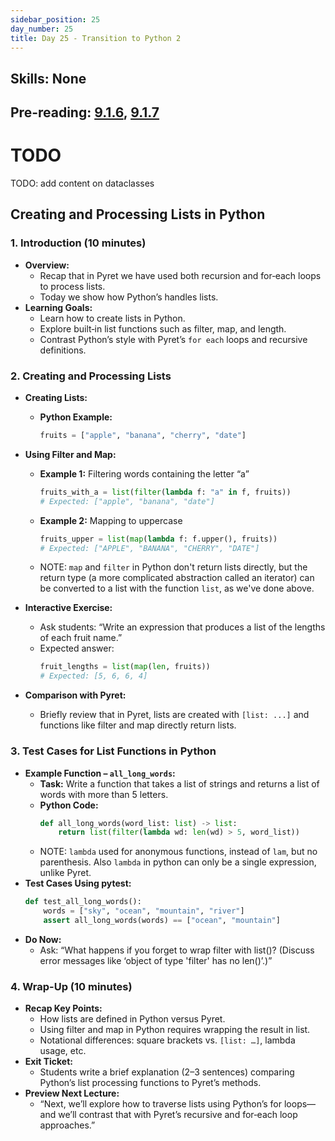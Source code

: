 ```yaml
---
sidebar_position: 25
day_number: 25
title: Day 25 - Transition to Python 2
---
```


## Skills: None

## Pre-reading: [9.1.6](https://dcic-world.org/2024-09-03/intro-python.html#(part._python-create-process-lists)), [9.1.7](https://dcic-world.org/2024-09-03/intro-python.html#(part._python-data-with-components))

# TODO

TODO: add content on dataclasses

## Creating and Processing Lists in Python

### 1. Introduction (10 minutes)
- **Overview:**
  - Recap that in Pyret we have used both recursion and for‑each loops to process lists.
  - Today we show how Python’s handles lists.
- **Learning Goals:**
  - Learn how to create lists in Python.
  - Explore built‑in list functions such as filter, map, and length.
  - Contrast Python’s style with Pyret’s `for each` loops and recursive definitions.

### 2. Creating and Processing Lists
- **Creating Lists:**
  - **Python Example:**
    ```python
    fruits = ["apple", "banana", "cherry", "date"]
    ```
- **Using Filter and Map:**
  - **Example 1:** Filtering words containing the letter “a”
    ```python
    fruits_with_a = list(filter(lambda f: "a" in f, fruits))
    # Expected: ["apple", "banana", "date"]
    ```
  - **Example 2:** Mapping to uppercase
    ```python
    fruits_upper = list(map(lambda f: f.upper(), fruits))
    # Expected: ["APPLE", "BANANA", "CHERRY", "DATE"]
    ```
    
  - NOTE: `map` and `filter` in Python don't return lists directly, but the
    return type (a more complicated abstraction called an iterator) can be
    converted to a list with the function `list`, as we've done above.
    
- **Interactive Exercise:**
  - Ask students: “Write an expression that produces a list of the lengths of each fruit name.”
  - Expected answer:
    ```python
    fruit_lengths = list(map(len, fruits))
    # Expected: [5, 6, 6, 4]
    ```
- **Comparison with Pyret:**
  - Briefly review that in Pyret, lists are created with `[list: ...]` and functions like filter and map directly return lists.
  
### 3. Test Cases for List Functions in Python
- **Example Function – `all_long_words`:**
  - **Task:** Write a function that takes a list of strings and returns a list of words with more than 5 letters.
  - **Python Code:**
    ```python
    def all_long_words(word_list: list) -> list:
        return list(filter(lambda wd: len(wd) > 5, word_list))
    ```
  - NOTE: `lambda` used for anonymous functions, instead of `lam`, but no parenthesis. Also `lambda` in python can only be a single expression, unlike
    Pyret.
- **Test Cases Using pytest:**
    ```python
    def test_all_long_words():
        words = ["sky", "ocean", "mountain", "river"]
        assert all_long_words(words) == ["ocean", "mountain"]
    ```
- **Do Now:**
  - Ask: “What happens if you forget to wrap filter with list()? (Discuss error messages like ‘object of type 'filter' has no len()’.)”

### 4. Wrap-Up (10 minutes)
- **Recap Key Points:**
  - How lists are defined in Python versus Pyret.
  - Using filter and map in Python requires wrapping the result in list.
  - Notational differences: square brackets vs. `[list: …]`, lambda usage, etc.
- **Exit Ticket:**
  - Students write a brief explanation (2–3 sentences) comparing Python’s list processing functions to Pyret’s methods.
- **Preview Next Lecture:**
  - “Next, we’ll explore how to traverse lists using Python’s for loops—and we’ll contrast that with Pyret’s recursive and for‑each loop approaches.”

